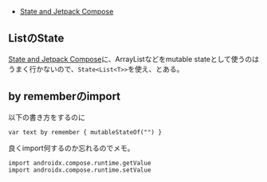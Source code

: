- [State and Jetpack Compose](https://developer.android.com/jetpack/compose/state)

## ListのState

[State and Jetpack Compose](https://developer.android.com/jetpack/compose/state)に、ArrayListなどをmutable stateとして使うのはうまく行かないので、`State<List<T>>`を使え、とある。

## by rememberのimport

以下の書き方をするのに

```
var text by remember { mutableStateOf("") }
```

良くimport何するのか忘れるのでメモ。

```
import androidx.compose.runtime.getValue
import androidx.compose.runtime.setValue
```